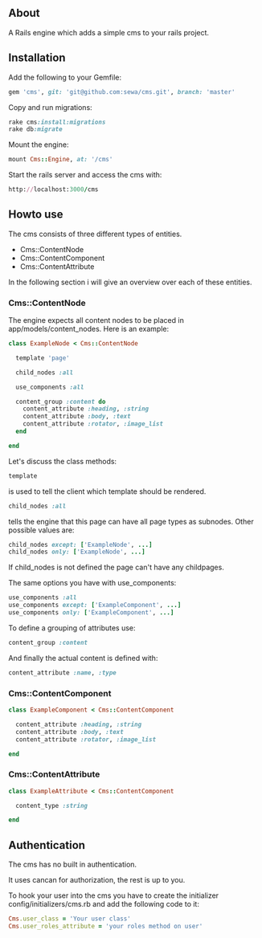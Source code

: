## About

A Rails engine which adds a simple cms to your rails project.

## Installation

Add the following to your Gemfile:

```ruby
gem 'cms', git: 'git@github.com:sewa/cms.git', branch: 'master'
```

Copy and run migrations:

```ruby
rake cms:install:migrations
rake db:migrate
```

Mount the engine:

```ruby
mount Cms::Engine, at: '/cms'
```

Start the rails server and access the cms with:

```ruby
http://localhost:3000/cms
```

## Howto use

The cms consists of three different types of entities.

* Cms::ContentNode
* Cms::ContentComponent
* Cms::ContentAttribute

In the following section i will give an overview over each of these entities.

### Cms::ContentNode

The engine expects all content nodes to be placed in app/models/content_nodes.
Here is an example:

```ruby
class ExampleNode < Cms::ContentNode

  template 'page'

  child_nodes :all

  use_components :all

  content_group :content do
    content_attribute :heading, :string
    content_attribute :body, :text
    content_attribute :rotator, :image_list
  end

end
```

Let's discuss the class methods:

```ruby
template
```

is used to tell the client which template should be rendered.

```ruby
child_nodes :all
```

tells the engine that this page can have all page types as subnodes.
Other possible values are:

```ruby
child_nodes except: ['ExampleNode', ...]
child_nodes only: ['ExampleNode', ...]
```

If child_nodes is not defined the page can't have any childpages.

The same options you have with use_components:

```ruby
use_components :all
use_components except: ['ExampleComponent', ...]
use_components only: ['ExampleComponent', ...]
```

To define a grouping of attributes use:

```ruby
content_group :content
```

And finally the actual content is defined with:

```ruby
content_attribute :name, :type
```

### Cms::ContentComponent

```ruby
class ExampleComponent < Cms::ContentComponent

  content_attribute :heading, :string
  content_attribute :body, :text
  content_attribute :rotator, :image_list

end
```

### Cms::ContentAttribute

```ruby
class ExampleAttribute < Cms::ContentComponent

  content_type :string

end
```

## Authentication

The cms has no built in authentication.

It uses cancan for authorization, the rest is up to you.

To hook your user into the cms you have to create the initializer config/initializers/cms.rb
and add the following code to it:

```ruby
Cms.user_class = 'Your user class'
Cms.user_roles_attribute = 'your roles method on user'
```
